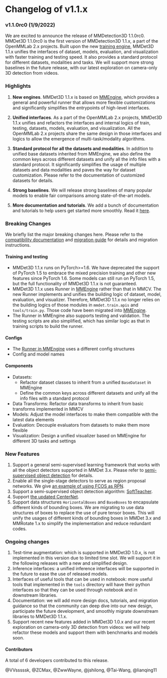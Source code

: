 # Changelog of v1.1.x

### v1.1.0rc0 (1/9/2022)

We are excited to announce the release of MMDetection3D 1.1.0rc0.
MMDet3D 1.1.0rc0 is the first version of MMDetection3D 1.1.x, a part of the OpenMMLab 2.x projects.
Built upon the new [training engine](https://github.com/open-mmlab/mmengine),
MMDet3D 1.1.x unifies the interfaces of dataset, models, evaluation, and visualization with faster training and testing speed.
It also provides a standard protocol for different datasets, modalities and tasks.
We will support more strong baselines in the future release, with our latest exploration on camera-only 3D detection from videos.

### Highlights

1. **New engines**. MMDet3D 1.1.x is based on [MMEngine](https://github.com/open-mmlab/mmengine), which provides a general and powerful runner that allows more flexible customizations and significantly simplifies the entrypoints of high-level interfaces.

2. **Unified interfaces**. As a part of the OpenMMLab 2.x projects, MMDet3D 1.1.x unifies and refactors the interfaces and internal logics of train, testing, datasets, models, evaluation, and visualization. All the OpenMMLab 2.x projects share the same design in those interfaces and logics to allow the emergence of multi-task/modality algorithms.

3. **Standard protocol for all the datasets and modalities**. In addition to unified base datasets inherited from MMEngine, we also define the common keys across different datasets and unify all the info files with a standard protocol. It significantly simplifies the usage of multiple datasets and data modalities and paves the way for dataset customization. Please refer to the documentation of customized datasets for details.

4. **Strong baselines**. We will release strong baselines of many popular models to enable fair comparisons among state-of-the-art models.

5. **More documentation and tutorials**. We add a bunch of documentation and tutorials to help users get started more smoothly. Read it [here](https://mmdetection3d.readthedocs.io/en/dev-1.x/).

### Breaking Changes

We briefly list the major breaking changes here. Please refer to the [compatibility documentation](./compatibility.md) and [migration guide](../migration.md) for details and migration instructions.

#### Training and testing

- MMDet3D 1.1.x runs on PyTorch>=1.6. We have deprecated the support of PyTorch 1.5 to embrace the mixed precision training and other new features since PyTorch 1.6. Some models can still run on PyTorch 1.5, but the full functionality of MMDet3D 1.1.x is not guaranteed.
- MMDet3D 1.1.x uses Runner in [MMEngine](https://github.com/open-mmlab/mmengine) rather than that in MMCV. The new Runner implements and unifies the building logic of dataset, model, evaluation, and visualizer. Therefore, MMDet3D 1.1.x no longer relies on the building logics of those modules in `mmdet.train.apis` and `tools/train.py`. Those code have been migrated into [MMEngine](https://github.com/open-mmlab/mmengine/blob/main/mmengine/runner/runner.py).
- The Runner in MMEngine also supports testing and validation. The testing scripts are also simplified, which has similar logic as that in training scripts to build the runner.

#### Configs

- The [Runner in MMEngine](https://github.com/open-mmlab/mmengine/blob/main/mmengine/runner/runner.py) uses a different config structures
- Config and model names

#### Components

- Datasets:
  - Refactor dataset classes to inherit from a unified `BaseDataset` in MMEngine
  - Define the common keys across different datasets and unify all the info files with a standard protocol
- Data Transforms: Refactor data transforms to inherit from basic transforms implemented in MMCV
- Models: Adjust the model interfaces to make them compatible with the latest data elements
- Evaluation: Decouple evaluators from datasets to make them more flexible
- Visualization: Design a unified visualizer based on MMEngine for different 3D tasks and settings

### New Features

1. Support a general semi-supervised learning framework that works with all the object detectors supported in MMDet 3.x. Please refer to [semi-supervised object detection](../user_guides/semi_det.md) for details.
2. Enable all the single-stage detectors to serve as region proposal networks. We give [an example of using FCOS as RPN](../user_guides/single_stage_as_rpn.md).
3. Support a semi-supervised object detection algorithm: [SoftTeacher](https://arxiv.org/abs/2106.09018).
4. Support [the updated CenterNet](https://arxiv.org/abs/2103.07461).
5. Support data structures `HorizontalBoxes` and `BaseBoxes` to encapsulate different kinds of bounding boxes. We are migrating to use data structures of boxes to replace the use of pure tensor boxes. This will unify the usages of different kinds of bounding boxes in MMDet 3.x and MMRotate 1.x to simplify the implementation and reduce redundant codes.

### Ongoing changes

1. Test-time augmentation: which is supported in MMDet3D 1.0.x, is not implemented in this version due to limited time slot. We will support it in the following releases with a new and simplified design.
2. Inference interfaces: a unified inference interfaces will be supported in the future to ease the use of released models.
3. Interfaces of useful tools that can be used in notebook: more useful tools that implemented in the `tools` directory will have their python interfaces so that they can be used through notebook and in downstream libraries.
4. Documentation: we will add more design docs, tutorials, and migration guidance so that the community can deep dive into our new design, participate the future development, and smoothly migrate downstream libraries to MMDet3D 1.1.x.
5. Support recent new features added in MMDet3D 1.0.x and our recent exploration on camera-only 3D detection from videos: we will help refactor these models and support them with benchmarks and models soon.

#### Contributors

A total of 6 developers contributed to this release.

@VVsssssk, @ZCMax, @ZwwWayne, @jshilong, @Tai-Wang, @lianqing11
